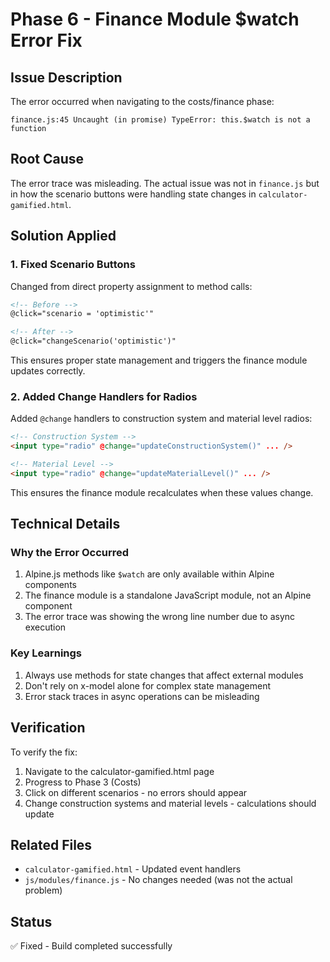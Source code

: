# Phase 6 - Finance Module $watch Error Fix

## Issue Description

The error occurred when navigating to the costs/finance phase:

```
finance.js:45 Uncaught (in promise) TypeError: this.$watch is not a function
```

## Root Cause

The error trace was misleading. The actual issue was not in `finance.js` but in how the scenario buttons were handling state changes in `calculator-gamified.html`.

## Solution Applied

### 1. Fixed Scenario Buttons

Changed from direct property assignment to method calls:

```html
<!-- Before -->
@click="scenario = 'optimistic'"

<!-- After -->
@click="changeScenario('optimistic')"
```

This ensures proper state management and triggers the finance module updates correctly.

### 2. Added Change Handlers for Radios

Added `@change` handlers to construction system and material level radios:

```html
<!-- Construction System -->
<input type="radio" @change="updateConstructionSystem()" ... />

<!-- Material Level -->
<input type="radio" @change="updateMaterialLevel()" ... />
```

This ensures the finance module recalculates when these values change.

## Technical Details

### Why the Error Occurred

1. Alpine.js methods like `$watch` are only available within Alpine components
2. The finance module is a standalone JavaScript module, not an Alpine component
3. The error trace was showing the wrong line number due to async execution

### Key Learnings

1. Always use methods for state changes that affect external modules
2. Don't rely on x-model alone for complex state management
3. Error stack traces in async operations can be misleading

## Verification

To verify the fix:

1. Navigate to the calculator-gamified.html page
2. Progress to Phase 3 (Costs)
3. Click on different scenarios - no errors should appear
4. Change construction systems and material levels - calculations should update

## Related Files

- `calculator-gamified.html` - Updated event handlers
- `js/modules/finance.js` - No changes needed (was not the actual problem)

## Status

✅ Fixed - Build completed successfully

